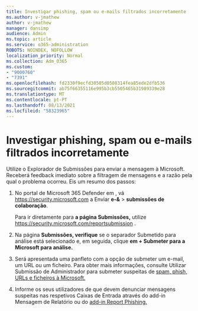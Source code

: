 ```yaml
---
title: Investigar phishing, spam ou e-mails filtrados incorretamente
ms.author: v-jmathew
author: v-jmathew
manager: dansimp
audience: Admin
ms.topic: article
ms.service: o365-administration
ROBOTS: NOINDEX, NOFOLLOW
localization_priority: Normal
ms.collection: Adm_O365
ms.custom:
- "9000760"
- "7391"
ms.openlocfilehash: fd2330f9ecfd30505d0508314fea85ede2dfb536
ms.sourcegitcommit: ab75f66355116e995b3cb5505465b31989339e28
ms.translationtype: MT
ms.contentlocale: pt-PT
ms.lasthandoff: 08/13/2021
ms.locfileid: "58323965"
---
```

# <a name="investigate-phishing-spam-or-incorrectly-filtered-email"></a>Investigar phishing, spam ou e-mails filtrados incorretamente

Utilize o Explorador de Submissões para enviar a mensagem à Microsoft. Receberá feedback imediato sobre a filtragem de mensagens e a razão pela qual o problema ocorreu. Eis um resumo dos passos:

1. No portal de Microsoft 365 Defender em , vá <https://security.microsoft.com> a Enviar **e-&** \> **submissões de colaboração**.

   Para ir diretamente para **a página Submissões,** utilize <https://security.microsoft.com/reportsubmission> .

2. Na página **Submissões, verifique**  se o separador Submetido para análise está selecionado e, em seguida, clique **em + Submeter para a Microsoft para análise.**

3. Será apresentada uma panfleto com a opção de submeter um e-mail, um URL ou um ficheiro. Para obter mais informações, consulte Utilizar Submissão de Administrador para submeter suspeitas de [spam, phish, URLs e ficheiros à Microsoft.](https://docs.microsoft.com/microsoft-365/security/office-365-security/admin-submission)

4. Informe os seus utilizadores de que devem denunciar mensagens suspeitas nas respetivos Caixas de Entrada através do add-in Mensagem de Relatório ou do [add-in Report Phishing.](https://docs.microsoft.com/microsoft-365/security/office-365-security/enable-the-report-message-add-in)
